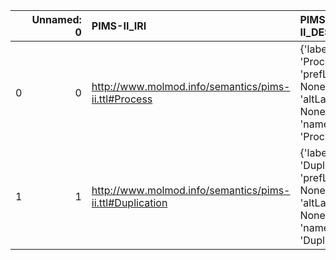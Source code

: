 |    |   Unnamed: 0 | PIMS-II_IRI                                              | PIMS-II_DESC                                                                         | SBO_IRI                              | SBO_DESC                 |
|---:|-------------:|:---------------------------------------------------------|:-------------------------------------------------------------------------------------|:-------------------------------------|:-------------------------|
|  0 |            0 | http://www.molmod.info/semantics/pims-ii.ttl#Process     | {'label': 'Process', 'prefLabel': None, 'altLabel': None, 'name': 'Process'}         | http://biomodels.net/SBO/SBO_0000375 | {'label': 'Process'}     |
|  1 |            1 | http://www.molmod.info/semantics/pims-ii.ttl#Duplication | {'label': 'Duplication', 'prefLabel': None, 'altLabel': None, 'name': 'Duplication'} | http://biomodels.net/SBO/SBO_0000203 | {'label': 'Duplication'} |